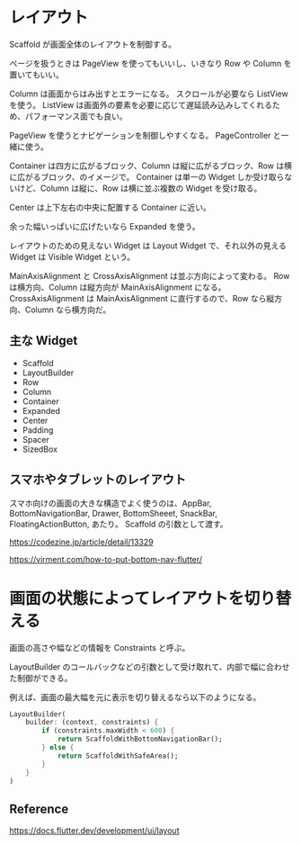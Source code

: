# レイアウト

Scaffold が画面全体のレイアウトを制御する。

ページを扱うときは PageView を使ってもいいし、いきなり Row や Column を置いてもいい。

Column は画面からはみ出すとエラーになる。
スクロールが必要なら ListView を使う。
ListView は画面外の要素を必要に応じて遅延読み込みしてくれるため、パフォーマンス面でも良い。

PageView を使うとナビゲーションを制御しやすくなる。
PageController と一緒に使う。

Container は四方に広がるブロック、Column は縦に広がるブロック、Row は横に広がるブロック、のイメージで。
Container は単一の Widget しか受け取らないけど、Column は縦に、Row は横に並ぶ複数の Widget を受け取る。

Center は上下左右の中央に配置する Container に近い。

余った幅いっぱいに広げたいなら Expanded を使う。

レイアウトのための見えない Widget は Layout Widget で、それ以外の見える Widget は Visible Widget という。

MainAxisAlignment と CrossAxisAlignment は並ぶ方向によって変わる。
Row は横方向、Column は縦方向が MainAxisAlignment になる。
CrossAxisAlignment は MainAxisAlignment に直行するので、Row なら縦方向、Column なら横方向だ。

## 主な Widget

- Scaffold
- LayoutBuilder
- Row
- Column
- Container
- Expanded
- Center
- Padding
- Spacer
- SizedBox

## スマホやタブレットのレイアウト

スマホ向けの画面の大きな構造でよく使うのは、AppBar, BottomNavigationBar, Drawer, BottomSheeet, SnackBar, FloatingActionButton, あたり。
Scaffold の引数として渡す。

https://codezine.jp/article/detail/13329

https://virment.com/how-to-put-bottom-nav-flutter/

# 画面の状態によってレイアウトを切り替える

画面の高さや幅などの情報を Constraints と呼ぶ。

LayoutBuilder のコールバックなどの引数として受け取れて、内部で幅に合わせた制御ができる。

例えば、画面の最大幅を元に表示を切り替えるなら以下のようになる。

```dart
LayoutBuilder(
    builder: (context, constraints) {
        if (constraints.maxWidth < 600) {
            return ScaffoldWithBottomNavigationBar();
        } else {
            return ScaffoldWithSafeArea();
        }
    }
)
```

## Reference

https://docs.flutter.dev/development/ui/layout
